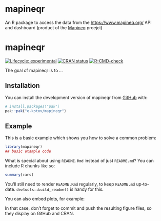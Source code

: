 # mapineqr


<!-- README.md is generated from README.Rmd. Please edit that file -->

An R package to access the data from the <https://www.mapineq.org/> API
and dashboard (product of the [Mapineq](https://mapineq.eu/) proejct)

# mapineqr

<!-- badges: start -->

[![Lifecycle:
experimental](https://img.shields.io/badge/lifecycle-experimental-orange.svg)](https://lifecycle.r-lib.org/articles/stages.html#experimental)
[![CRAN
status](https://www.r-pkg.org/badges/version/mapineqr.png)](https://CRAN.R-project.org/package=mapineqr)
[![R-CMD-check](https://github.com/e-kotov/mapineqr/actions/workflows/R-CMD-check.yaml/badge.svg)](https://github.com/e-kotov/mapineqr/actions/workflows/R-CMD-check.yaml)
<!-- badges: end -->

The goal of mapineqr is to …

## Installation

You can install the development version of mapineqr from
[GitHub](https://github.com/) with:

``` r
# install.packages("pak")
pak::pak("e-kotov/mapineqr")
```

## Example

This is a basic example which shows you how to solve a common problem:

``` r
library(mapineqr)
## basic example code
```

What is special about using `README.Rmd` instead of just `README.md`?
You can include R chunks like so:

``` r
summary(cars)
```

You’ll still need to render `README.Rmd` regularly, to keep `README.md`
up-to-date. `devtools::build_readme()` is handy for this.

You can also embed plots, for example:

In that case, don’t forget to commit and push the resulting figure
files, so they display on GitHub and CRAN.
